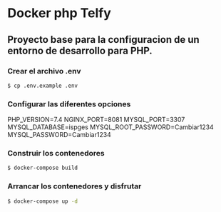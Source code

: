 # **Docker php Telfy**

## Proyecto base para la configuracion de un entorno de desarrollo para PHP.

### Crear el archivo .env
```sh
$ cp .env.example .env
```
### Configurar las diferentes opciones
PHP_VERSION=7.4
NGINX_PORT=8081
MYSQL_PORT=3307
MYSQL_DATABASE=ispges
MYSQL_ROOT_PASSWORD=Cambiar1234
MYSQL_PASSWORD=Cambiar1234

### Construir los contenedores
```sh
$ docker-compose build
```

### Arrancar los contenedores y disfrutar
```sh
$ docker-compose up -d
```
